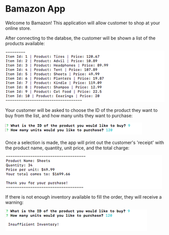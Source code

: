 # Bamazon App 

Welcome to Bamazon! This application will allow customer to shop at your online store.

After connecting to the databse, the customer will be shown a list of the products available:

![image of available products](/images/products.png)
 

Your customer will be asked to choose the ID of the product they want to buy from the list, and how many units they want to purchase:

![image of user prompts](/images/prompts.png)

Once a selection is made, the app will print out the customer's 'receipt' with the product name, quantity, unit price, and the total charge:

![image of customer order](/images/purchase.png)

If there is not enough inventory available to fill the order, they will receive a warning:

![image of inventory shortage](/images/shortage.png)


